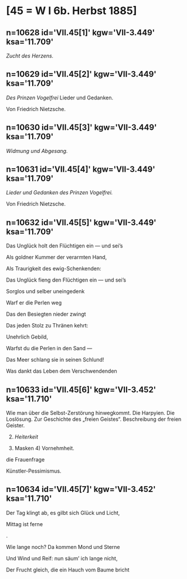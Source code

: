 # [45 = W I 6b. Herbst 1885]

## n=10628 id='VII.45[1]' kgw='VII-3.449' ksa='11.709'

*Zucht des* *Herzens.*

## n=10629 id='VII.45[2]' kgw='VII-3.449' ksa='11.709'

*Des Prinzen Vogelfrei*
Lieder und Gedanken.

Von
Friedrich Nietzsche.

## n=10630 id='VII.45[3]' kgw='VII-3.449' ksa='11.709'

*Widmung und* *Abgesang.*

## n=10631 id='VII.45[4]' kgw='VII-3.449' ksa='11.709'

*Lieder und Gedanken*
*des Prinzen Vogelfrei.*

Von
Friedrich Nietzsche.

## n=10632 id='VII.45[5]' kgw='VII-3.449' ksa='11.709'

Das Unglück holt den Flüchtigen ein — und sei’s

Als goldner Kummer der verarmten Hand,

Als Traurigkeit des ewig-Schenkenden:

Das Unglück fieng den Flüchtigen ein — und sei’s

Sorglos und selber uneingedenk

Warf er die Perlen weg

Das den Besiegten nieder zwingt

Das jeden Stolz zu Thränen kehrt:

Unehrlich Gebild,

Warfst du die Perlen in den Sand —

Das Meer schlang sie in seinen Schlund!

Was dankt das Leben dem Verschwendenden

## n=10633 id='VII.45[6]' kgw='VII-3.452' ksa='11.710'

Wie man über die Selbst-Zerstörung hinwegkommt. Die Harpyien. Die Loslösung. Zur Geschichte des „freien Geistes“. Beschreibung der freien Geister.

2) *Heiterkeit*

3) Masken 4) Vornehmheit.

die Frauenfrage

Künstler-Pessimismus.

## n=10634 id='VII.45[7]' kgw='VII-3.452' ksa='11.710'

Der Tag klingt ab, es gilbt sich Glück und Licht,

Mittag ist ferne

.

Wie lange noch? Da kommen Mond und Sterne

Und Wind und Reif: nun säum’ ich lange nicht,

Der Frucht gleich, die ein Hauch vom Baume bricht
